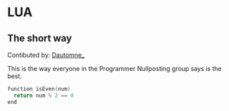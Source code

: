 # LUA

## The short way 
Contibuted by: [Dautomne_](https://github.com/FernandoNSC5)

This is the way everyone in the Programmer Nullposting group says is the best.

```c
function isEven(num)
  return num % 2 == 0
end
```
